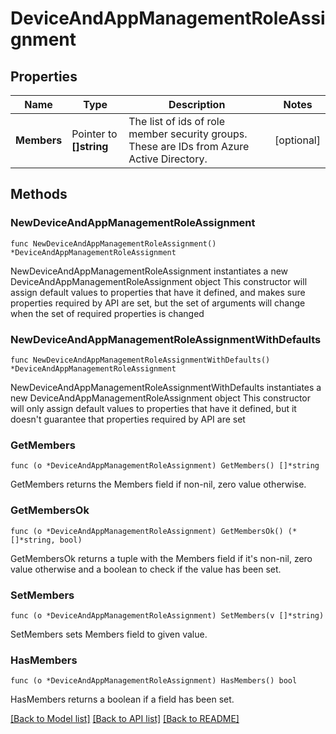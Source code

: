 # DeviceAndAppManagementRoleAssignment

## Properties

Name | Type | Description | Notes
------------ | ------------- | ------------- | -------------
**Members** | Pointer to **[]string** | The list of ids of role member security groups. These are IDs from Azure Active Directory. | [optional] 

## Methods

### NewDeviceAndAppManagementRoleAssignment

`func NewDeviceAndAppManagementRoleAssignment() *DeviceAndAppManagementRoleAssignment`

NewDeviceAndAppManagementRoleAssignment instantiates a new DeviceAndAppManagementRoleAssignment object
This constructor will assign default values to properties that have it defined,
and makes sure properties required by API are set, but the set of arguments
will change when the set of required properties is changed

### NewDeviceAndAppManagementRoleAssignmentWithDefaults

`func NewDeviceAndAppManagementRoleAssignmentWithDefaults() *DeviceAndAppManagementRoleAssignment`

NewDeviceAndAppManagementRoleAssignmentWithDefaults instantiates a new DeviceAndAppManagementRoleAssignment object
This constructor will only assign default values to properties that have it defined,
but it doesn't guarantee that properties required by API are set

### GetMembers

`func (o *DeviceAndAppManagementRoleAssignment) GetMembers() []*string`

GetMembers returns the Members field if non-nil, zero value otherwise.

### GetMembersOk

`func (o *DeviceAndAppManagementRoleAssignment) GetMembersOk() (*[]*string, bool)`

GetMembersOk returns a tuple with the Members field if it's non-nil, zero value otherwise
and a boolean to check if the value has been set.

### SetMembers

`func (o *DeviceAndAppManagementRoleAssignment) SetMembers(v []*string)`

SetMembers sets Members field to given value.

### HasMembers

`func (o *DeviceAndAppManagementRoleAssignment) HasMembers() bool`

HasMembers returns a boolean if a field has been set.


[[Back to Model list]](../README.md#documentation-for-models) [[Back to API list]](../README.md#documentation-for-api-endpoints) [[Back to README]](../README.md)


